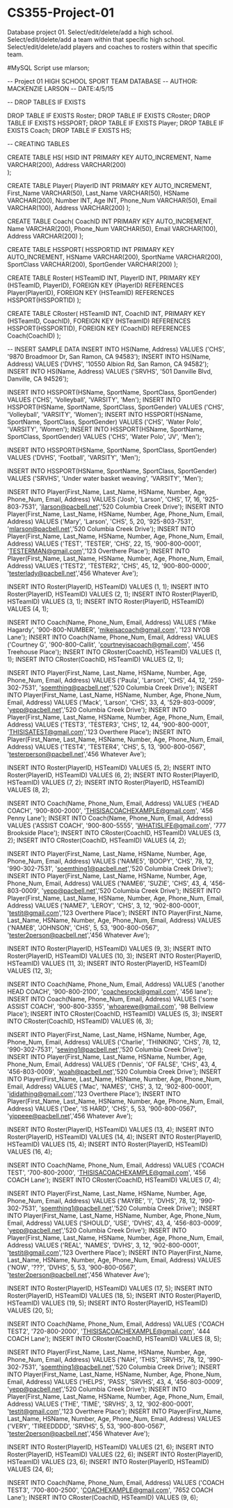 # CS355-Project-01
Database project 01. Select/edit/delete/add a high school. Select/edit/delete/add a team within that specific high school. Select/edit/delete/add players and coaches to rosters within that specific team. 

#MySQL Script 
use mlarson; 

-- Project 01 HIGH SCHOOL SPORT TEAM DATABASE
-- AUTHOR: MACKENZIE LARSON 
-- DATE:4/5/15

-- DROP TABLES IF EXISTS 

DROP TABLE IF EXISTS Roster;
DROP TABLE IF EXISTS CRoster;
DROP TABLE IF EXISTS HSSPORT;
DROP TABLE IF EXISTS Player; 
DROP TABLE IF EXISTS Coach;
DROP TABLE IF EXISTS HS;
 
-- CREATING TABLES 

CREATE TABLE HS(
	HSID INT PRIMARY KEY AUTO_INCREMENT,
	Name VARCHAR(200),
    Address VARCHAR(200)  
    ); 
          
CREATE TABLE Player(
	PlayerID INT PRIMARY KEY AUTO_INCREMENT,
	First_Name VARCHAR(50),
    Last_Name VARCHAR(50),
    HSName VARCHAR(200), 
    Number INT, 
    Age INT, 
    Phone_Num VARCHAR(50), 
    Email VARCHAR(100), 
    Address VARCHAR(200)
    ); 
    
CREATE TABLE Coach(
	CoachID INT PRIMARY KEY AUTO_INCREMENT,
	Name VARCHAR(200), 
    Phone_Num VARCHAR(50), 
    Email VARCHAR(100), 
    Address VARCHAR(200)
    );

CREATE TABLE HSSPORT(
	HSSPORTID INT PRIMARY KEY AUTO_INCREMENT, 
	HSName VARCHAR(200), 
    SportName VARCHAR(200), 
    SportClass VARCHAR(200), 
    SportGender VARCHAR(200)
    );    
    
CREATE TABLE Roster(
	HSTeamID INT, 
    PlayerID INT,
    PRIMARY KEY (HSTeamID, PlayerID),
    FOREIGN KEY (PlayerID) REFERENCES Player(PlayerID), 
    FOREIGN KEY (HSTeamID) REFERENCES HSSPORT(HSSPORTID)
    );
    
CREATE TABLE CRoster(
	HSTeamID INT, 
    CoachID INT, 
    PRIMARY KEY (HSTeamID, CoachID),
    FOREIGN KEY (HSTeamID) REFERENCES HSSPORT(HSSPORTID),
    FOREIGN KEY (CoachID) REFERENCES Coach(CoachID)
    );

-- INSERT SAMPLE DATA 
INSERT INTO HS(Name, Address) VALUES ('CHS', '9870 Broadmoor Dr, San Ramon, CA 94583');
INSERT INTO HS(Name, Address) VALUES ('DVHS', '10550 Albion Rd, San Ramon, CA 94582');
INSERT INTO HS(Name, Address) VALUES ('SRVHS', '501 Danville Blvd, Danville, CA 94526');

INSERT INTO HSSPORT(HSName, SportName, SportClass, SportGender) VALUES ('CHS', 'Volleyball', 'VARSITY', 'Men');
INSERT INTO HSSPORT(HSName, SportName, SportClass, SportGender) VALUES ('CHS', 'Volleyball', 'VARSITY', 'Women');
INSERT INTO HSSPORT(HSName, SportName, SportClass, SportGender) VALUES ('CHS', 'Water Polo', 'VARSITY', 'Women');
INSERT INTO HSSPORT(HSName, SportName, SportClass, SportGender) VALUES ('CHS', 'Water Polo', 'JV', 'Men');

INSERT INTO HSSPORT(HSName, SportName, SportClass, SportGender) VALUES ('DVHS', 'Football', 'VARSITY', 'Men');

INSERT INTO HSSPORT(HSName, SportName, SportClass, SportGender) VALUES ('SRVHS', 'Under water basket weaving', 'VARSITY', 'Men');
 
INSERT INTO Player(First_Name, Last_Name, HSName, Number, Age, Phone_Num, Email, Address) VALUES ('Josh', 'Larson', 'CHS', 17, 16, '925-803-7531', 'jlarson@pacbell.net','520 Columbia Creek Drive');
INSERT INTO Player(First_Name, Last_Name, HSName, Number, Age, Phone_Num, Email, Address) VALUES ('Mary', 'Larson', 'CHS', 5, 20, '925-803-7531', 'mlarson@pacbell.net','520 Columbia Creek Drive');
INSERT INTO Player(First_Name, Last_Name, HSName, Number, Age, Phone_Num, Email, Address) VALUES ('TEST', 'TESTER', 'CHS', 22, 15, '900-800-0001', 'TESTERMAN@gmail.com','123 Overthere Place');
INSERT INTO Player(First_Name, Last_Name, HSName, Number, Age, Phone_Num, Email, Address) VALUES ('TEST2', 'TESTER2', 'CHS', 45, 12, '900-800-0000', 'testerlady@pacbell.net','456 Whatever Ave');

INSERT INTO Roster(PlayerID, HSTeamID) VALUES (1, 1); 
INSERT INTO Roster(PlayerID, HSTeamID) VALUES (2, 1);
INSERT INTO Roster(PlayerID, HSTeamID) VALUES (3, 1); 
INSERT INTO Roster(PlayerID, HSTeamID) VALUES (4, 1);

INSERT INTO Coach(Name, Phone_Num, Email, Address) VALUES ('Mike Hagardy', '900-800-NUMBER', 'mikeisacoach@gmail.com', '123 NYOB Lane'); 
INSERT INTO Coach(Name, Phone_Num, Email, Address) VALUES ('Courtney G', '900-800-Callit', 'courtneyisacoach@gmail.com', '456 Treehouse Place');
INSERT INTO CRoster(CoachID, HSTeamID) VALUES (1, 1); 
INSERT INTO CRoster(CoachID, HSTeamID) VALUES (2, 1); 

INSERT INTO Player(First_Name, Last_Name, HSName, Number, Age, Phone_Num, Email, Address) VALUES ('Paula', 'Larson', 'CHS', 44, 12, '259-302-7531', 'soemthing@pacbell.net','520 Columbia Creek Drive');
INSERT INTO Player(First_Name, Last_Name, HSName, Number, Age, Phone_Num, Email, Address) VALUES ('Mack', 'Larson', 'CHS', 33, 4, '529-803-0009', 'yepp@pacbell.net','520 Columbia Creek Drive');
INSERT INTO Player(First_Name, Last_Name, HSName, Number, Age, Phone_Num, Email, Address) VALUES ('TEST3', 'TESTER3', 'CHS', 12, 44, '900-800-0001', 'THISISATEST@gmail.com','123 Overthere Place');
INSERT INTO Player(First_Name, Last_Name, HSName, Number, Age, Phone_Num, Email, Address) VALUES ('TEST4', 'TESTER4', 'CHS', 5, 13, '900-800-0567', 'testerperson@pacbell.net','456 Whatever Ave');

INSERT INTO Roster(PlayerID, HSTeamID) VALUES (5, 2); 
INSERT INTO Roster(PlayerID, HSTeamID) VALUES (6, 2);
INSERT INTO Roster(PlayerID, HSTeamID) VALUES (7, 2); 
INSERT INTO Roster(PlayerID, HSTeamID) VALUES (8, 2);

INSERT INTO Coach(Name, Phone_Num, Email, Address) VALUES ('HEAD COACH', '900-800-2000', 'THISISACOACHEXAMPLE@gmail.com', '456 Penny Lane'); 
INSERT INTO Coach(Name, Phone_Num, Email, Address) VALUES ('ASSIST COACH', '900-800-5555', 'WHATISLIFE@gmail.com', '777 Brookside Place');
INSERT INTO CRoster(CoachID, HSTeamID) VALUES (3, 2); 
INSERT INTO CRoster(CoachID, HSTeamID) VALUES (4, 2); 

INSERT INTO Player(First_Name, Last_Name, HSName, Number, Age, Phone_Num, Email, Address) VALUES ('NAME5', 'BOOPY', 'CHS', 78, 12, '990-302-7531', 'soemthing1@pacbell.net','520 Columbia Creek Drive');
INSERT INTO Player(First_Name, Last_Name, HSName, Number, Age, Phone_Num, Email, Address) VALUES ('NAME6', 'SUZIE', 'CHS', 43, 4, '456-803-0009', 'yepp@pacbell.net','520 Columbia Creek Drive');
INSERT INTO Player(First_Name, Last_Name, HSName, Number, Age, Phone_Num, Email, Address) VALUES ('NAME7', 'LEROY', 'CHS', 3, 12, '902-800-0001', 'testit@gmail.com','123 Overthere Place');
INSERT INTO Player(First_Name, Last_Name, HSName, Number, Age, Phone_Num, Email, Address) VALUES ('NAME8', 'JOHNSON', 'CHS', 5, 53, '900-800-0567', 'tester2person@pacbell.net','456 Whatever Ave');

INSERT INTO Roster(PlayerID, HSTeamID) VALUES (9, 3); 
INSERT INTO Roster(PlayerID, HSTeamID) VALUES (10, 3);
INSERT INTO Roster(PlayerID, HSTeamID) VALUES (11, 3); 
INSERT INTO Roster(PlayerID, HSTeamID) VALUES (12, 3);

INSERT INTO Coach(Name, Phone_Num, Email, Address) VALUES ('another HEAD COACH', '900-800-2100', 'coachesrock@gmail.com', '456 lane'); 
INSERT INTO Coach(Name, Phone_Num, Email, Address) VALUES ('some ASSIST COACH', '900-800-3355', 'whoarewe@gmail.com', '98 Bellview Place');
INSERT INTO CRoster(CoachID, HSTeamID) VALUES (5, 3); 
INSERT INTO CRoster(CoachID, HSTeamID) VALUES (6, 3); 

INSERT INTO Player(First_Name, Last_Name, HSName, Number, Age, Phone_Num, Email, Address) VALUES ('Charlie', 'THINKING', 'CHS', 78, 12, '990-302-7531', 'sewing1@pacbell.net','520 Columbia Creek Drive');
INSERT INTO Player(First_Name, Last_Name, HSName, Number, Age, Phone_Num, Email, Address) VALUES ('Dennis', 'OF FALSE', 'CHS', 43, 4, '456-803-0009', 'woah@pacbell.net','520 Columbia Creek Drive');
INSERT INTO Player(First_Name, Last_Name, HSName, Number, Age, Phone_Num, Email, Address) VALUES ('Mac', 'NAMES', 'CHS', 3, 12, '902-800-0001', 'ididathing@gmail.com','123 Overthere Place');
INSERT INTO Player(First_Name, Last_Name, HSName, Number, Age, Phone_Num, Email, Address) VALUES ('Dee', 'IS HARD', 'CHS', 5, 53, '900-800-0567', 'yippeee@pacbell.net','456 Whatever Ave');

INSERT INTO Roster(PlayerID, HSTeamID) VALUES (13, 4); 
INSERT INTO Roster(PlayerID, HSTeamID) VALUES (14, 4);
INSERT INTO Roster(PlayerID, HSTeamID) VALUES (15, 4); 
INSERT INTO Roster(PlayerID, HSTeamID) VALUES (16, 4);

INSERT INTO Coach(Name, Phone_Num, Email, Address) VALUES ('COACH TEST', '700-800-2000', 'THISISACOACHEXAMPLE@gmail.com', '456 COACH Lane'); 
INSERT INTO CRoster(CoachID, HSTeamID) VALUES (7, 4); 
 

INSERT INTO Player(First_Name, Last_Name, HSName, Number, Age, Phone_Num, Email, Address) VALUES ('MAYBE', 'I', 'DVHS', 78, 12, '990-302-7531', 'soemthing1@pacbell.net','520 Columbia Creek Drive');
INSERT INTO Player(First_Name, Last_Name, HSName, Number, Age, Phone_Num, Email, Address) VALUES ('SHOULD', 'USE', 'DVHS', 43, 4, '456-803-0009', 'yepp@pacbell.net','520 Columbia Creek Drive');
INSERT INTO Player(First_Name, Last_Name, HSName, Number, Age, Phone_Num, Email, Address) VALUES ('REAL', 'NAMES', 'DVHS', 3, 12, '902-800-0001', 'testit@gmail.com','123 Overthere Place');
INSERT INTO Player(First_Name, Last_Name, HSName, Number, Age, Phone_Num, Email, Address) VALUES ('NOW', '???', 'DVHS', 5, 53, '900-800-0567', 'tester2person@pacbell.net','456 Whatever Ave');

INSERT INTO Roster(PlayerID, HSTeamID) VALUES (17, 5); 
INSERT INTO Roster(PlayerID, HSTeamID) VALUES (18, 5);
INSERT INTO Roster(PlayerID, HSTeamID) VALUES (19, 5); 
INSERT INTO Roster(PlayerID, HSTeamID) VALUES (20, 5);

INSERT INTO Coach(Name, Phone_Num, Email, Address) VALUES ('COACH TEST2', '720-800-2000', 'THISISACOACHEXAMPLE@gmail.com', '444 COACH Lane'); 
INSERT INTO CRoster(CoachID, HSTeamID) VALUES (8, 5); 

INSERT INTO Player(First_Name, Last_Name, HSName, Number, Age, Phone_Num, Email, Address) VALUES ('NAH', 'THIS', 'SRVHS', 78, 12, '990-302-7531', 'soemthing1@pacbell.net','520 Columbia Creek Drive');
INSERT INTO Player(First_Name, Last_Name, HSName, Number, Age, Phone_Num, Email, Address) VALUES ('HELPS', 'PASS', 'SRVHS', 43, 4, '456-803-0009', 'yepp@pacbell.net','520 Columbia Creek Drive');
INSERT INTO Player(First_Name, Last_Name, HSName, Number, Age, Phone_Num, Email, Address) VALUES ('THE', 'TIME', 'SRVHS', 3, 12, '902-800-0001', 'testit@gmail.com','123 Overthere Place');
INSERT INTO Player(First_Name, Last_Name, HSName, Number, Age, Phone_Num, Email, Address) VALUES ('VERY', 'TIREEDDDD', 'SRVHS', 5, 53, '900-800-0567', 'tester2person@pacbell.net','456 Whatever Ave');

INSERT INTO Roster(PlayerID, HSTeamID) VALUES (21, 6); 
INSERT INTO Roster(PlayerID, HSTeamID) VALUES (22, 6);
INSERT INTO Roster(PlayerID, HSTeamID) VALUES (23, 6); 
INSERT INTO Roster(PlayerID, HSTeamID) VALUES (24, 6);

INSERT INTO Coach(Name, Phone_Num, Email, Address) VALUES ('COACH TEST3', '700-800-2500', 'COACHEXAMPLE@gmail.com', '7652 COACH Lane'); 
INSERT INTO CRoster(CoachID, HSTeamID) VALUES (9, 6); 

 
